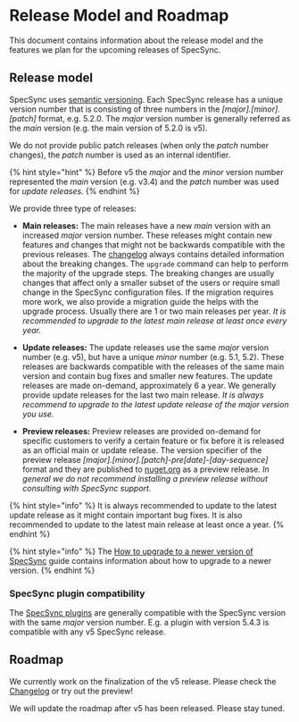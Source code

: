 # Release Model and Roadmap

This document contains information about the release model and the features we plan for the upcoming releases of SpecSync.

## Release model

SpecSync uses [semantic versioning](https://semver.org/). Each SpecSync release has a unique version number that is consisting of three numbers in the *\[major\].\[minor\].\[patch\]* format, e.g. 5.2.0. The *major* version number is generally referred as the *main* version (e.g. the main version of 5.2.0 is v5).

We do not provide public patch releases (when only the *patch* number changes), the *patch* number is used as an internal identifier.

{% hint style="hint" %}
Before v5 the *major* and the *minor* version number represented the *main* version (e.g. v3.4) and the *patch* number was used for *update releases*.
{% endhint %}

We provide three type of releases:

* **Main releases:** The main releases have a new *main* version with an increased *major* version number. These releases might contain new features and changes that might not be backwards compatible with the previous releases. The [changelog](changelog.md) always contains detailed information about the breaking changes. The `upgrade` command can help to perform the majority of the upgrade steps. The breaking changes are usually changes that affect only a smaller subset of the users or require small change in the SpecSync configuration files. If the migration requires more work, we also provide a migration guide the helps with the upgrade process. Usually there are 1 or two main releases per year. *It is recommended to upgrade to the latest *main* release at least once every year.* 

* **Update releases:** The update releases use the same *major* version number (e.g. v5), but have a unique *minor* number (e.g. 5.1, 5.2). These releases are backwards compatible with the releases of the same main version and contain bug fixes and smaller new features. The update releases are made on-demand, approximately 6 a year. We generally provide update releases for the last two main release. *It is always recommend to upgrade to the latest update release of the major version you use.* 

* **Preview releases:** Preview releases are provided on-demand for specific customers to verify a certain feature or fix before it is released as an official main or update release. The version specifier of the preview release *\[major\].\[minor\].\[patch\]-pre\[date\]-\[day-sequence\]* format and they are published to [nuget.org](https://nuget.org) as a preview release. *In general we do not recommend installing a preview release without consulting with SpecSync support.*

{% hint style="info" %}
It is always recommended to update to the latest update release as it might contain important bug fixes. It is also recommended to update to the latest main release at least once a year.
{% endhint %}

{% hint style="info" %}
The [How to upgrade to a newer version of SpecSync](important-concepts/how-to-upgrade-specsync.md) guide contains information about how to upgrade to a newer version.
{% endhint %}

### SpecSync plugin compatibility

The [SpecSync plugins](features/plugin-list.md) are generally compatible with the SpecSync version with the same *major* version number. E.g. a plugin with version 5.4.3 is compatible with any v5 SpecSync release.

## Roadmap

We currently work on the finalization of the v5 release. Please check the [Changelog](changelog.md#v5) or try out the preview!

We will update the roadmap after v5 has been released. Please stay tuned.

